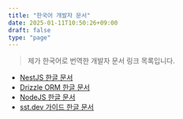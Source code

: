 ```yaml
---
title: "한국어 개발자 문서"
date: 2025-01-11T10:50:26+09:00
draft: false
type: "page"
---
```


> 제가 한국어로 번역한 개발자 문서 링크 목록입니다.

- [NestJS 한글 문서](https://nestjs.burt.pe.kr)
- [Drizzle ORM 한글 문서](https://drizzle-orm.burt.pe.kr/)
- [NodeJS 한글 문서](https://github.com/skyfe79/nodejs-ko-docs)
- [sst.dev 가이드 한글 문서](https://sst-guide.burt.pe.kr)
  
